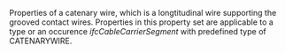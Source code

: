 Properties of a catenary wire, which is a longtitudinal wire supporting the grooved contact wires. Properties in this property set are applicable to a type or an occurence _ifcCableCarrierSegment_ with predefined type of CATENARYWIRE.
